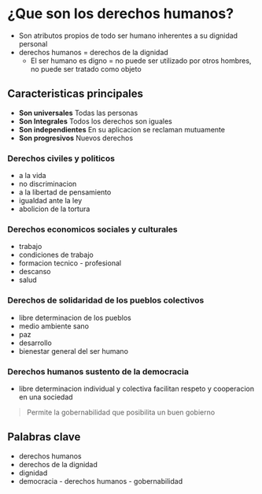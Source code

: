 # ¿Que son los derechos humanos?

* Son atributos propios de todo ser humano inherentes a su dignidad personal 
* derechos humanos = derechos de la dignidad
  * El ser humano es digno = no puede ser utilizado por otros hombres, no puede ser tratado como objeto

## Caracteristicas principales

* **Son universales** Todas las personas
* **Son Integrales** Todos los derechos son iguales
* **Son independientes** En su aplicacion se reclaman mutuamente
* **Son progresivos** Nuevos derechos

### Derechos civiles y politicos

* a la vida
* no discriminacion
* a la libertad de pensamiento
* igualdad ante la ley
* abolicion de la tortura

### Derechos economicos sociales y culturales

* trabajo
* condiciones de trabajo
* formacion tecnico - profesional
* descanso
* salud

### Derechos de solidaridad de los pueblos colectivos

* libre determinacion de los pueblos
* medio ambiente sano
* paz
* desarrollo
* bienestar general del ser humano

### Derechos humanos sustento de la democracia

* libre determinacion individual y colectiva facilitan respeto y cooperacion en una sociedad

> Permite la gobernabilidad que posibilita un buen gobierno



## Palabras clave

* derechos humanos
* derechos de la dignidad
* dignidad
* democracia - derechos humanos - gobernabilidad